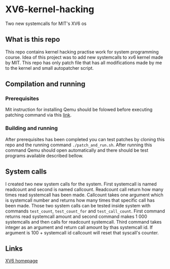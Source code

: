 # XV6-kernel-hacking
Two new systemcalls for MIT's XV6 os

## What is this repo
This repo contains kernel hacking practise work for system programming course. Idea of this project was to add new systemcalls to xv6 kernel made by MIT. This repo has only patch file that has all modifications made by me to the kernel and small autopatcher script.

## Compilation and running
### Prerequisites
Mit instruction for installing Qemu should be folowed before executing patching command via this [link](https://pdos.csail.mit.edu/6.828/2017/tools.html).

### Building and running
After prerequisites has been completed you can test patches by cloning this repo and the running command `./patch_and_run.sh`. After running this command Qemu should open automatically and there should be test programs available described bellow.

## System calls
I created two new system calls for the system. First systemcall is named readcount and second is named callcount. Readcount call return how many times read systemcall has been made. Callcount takes one argument which is systemcall number and returns how many times that specific call has been made. Those two system calls can be tested inside system with commands `test_count`, `test_count_for` and `test_call_count`. First command returns read systemcall amount and second command makes 1 000 systemcalls and then calls for readcount systemcall. Third command takes integer as an argument and return call amount by thas systemcall id. If argument is 100 + systemcall id callcount will reset that syscall's counter.

## Links
[XV6 homepage](https://pdos.csail.mit.edu/6.828/2017/xv6.html)
